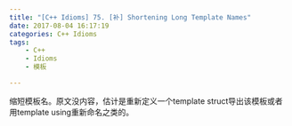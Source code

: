 ```yaml
---
title: "[C++ Idioms] 75. [补] Shortening Long Template Names"
date: 2017-08-04 16:17:19
categories: C++ Idioms
tags:
    - C++
    - Idioms
    - 模板

---
```

缩短模板名。<!--more-->原文没内容，估计是重新定义一个template struct导出该模板或者用template using重新命名之类的。